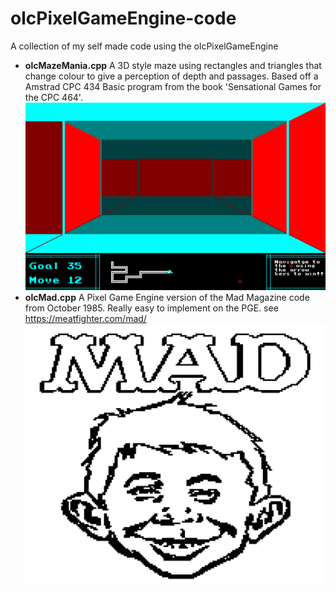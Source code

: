 # olcPixelGameEngine-code
A collection of my self made code using the olcPixelGameEngine

- **olcMazeMania.cpp** A 3D style maze using rectangles and triangles that change colour to give a perception of depth and passages.  Based off a Amstrad CPC 434 Basic program from the book 'Sensational Games for the CPC 464'. ![olcMazeMania](/images/olcMazeMania.png)
- **olcMad.cpp** A Pixel Game Engine version of the Mad Magazine code from October 1985.  Really easy to implement on the PGE.  see https://meatfighter.com/mad/ ![olcMad](/images/olcMad.png)


